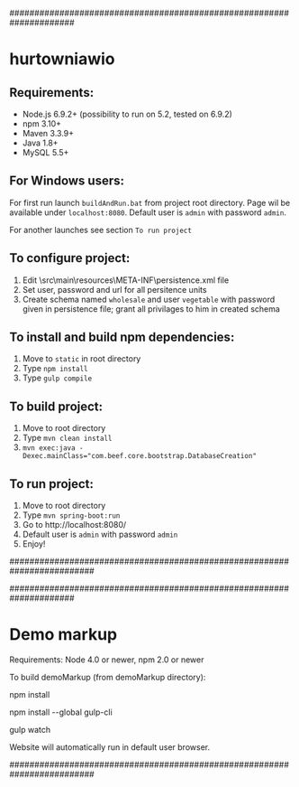 #####################################################################
# hurtowniawio

## Requirements:

* Node.js 6.9.2+ (possibility to run on 5.2, tested on 6.9.2)
* npm  3.10+
* Maven 3.3.9+
* Java 1.8+
* MySQL 5.5+

## For Windows users:

For first run launch `buildAndRun.bat` from project root directory. Page wil be available under `localhost:8080`. Default user is `admin` with password `admin`.

For another launches see section `To run project`

## To configure project:

1. Edit \src\main\resources\META-INF\persistence.xml file
2. Set user, password and url for all persitence units
3. Create schema named `wholesale` and user `vegetable` with password given in persistence file; grant all privilages to him in created schema

## To install and build npm dependencies:

1. Move to `static` in root directory
2. Type `npm install`
3. Type `gulp compile`

## To build project:

1. Move to root directory
2. Type `mvn clean install`
3. `mvn exec:java -Dexec.mainClass="com.beef.core.bootstrap.DatabaseCreation"`

## To run project:

1. Move to root directory
2. Type `mvn spring-boot:run`
3. Go to http://localhost:8080/
4. Default user is `admin` with password `admin`
5. Enjoy!

#########################################################################

#####################################################################

# Demo markup

Requirements:
Node 4.0 or newer,
npm  2.0 or newer

To build demoMarkup (from demoMarkup directory):

npm install

npm install --global gulp-cli

gulp watch

Website will automatically run in default user browser.


#########################################################################
